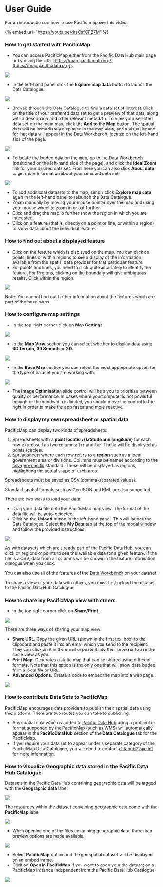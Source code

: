 # User Guide

For an introduction on how to use Pacific map see this video:

{% embed url="https://youtu.be/drsCpfCF27M" %}

### How to get started with PacificMap

* You can access PacificMap either from the Pacific Data Hub main page or by using the URL [https://map.pacificdata.org/](https://map.pacificdata.org/).

![](<../.gitbook/assets/image (60).png>)

* In the left-hand panel click the **Explore map data** button to launch the Data Catalogue.

![](<../.gitbook/assets/image (61).png>)

* Browse through the Data Catalogue to find a data set of interest. Click on the title of your preferred data set to get a preview of that data, along with a description and other relevant metadata. To view your selected data set on the main map, click the **Add to the Map** button. The spatial data will be immediately displayed in the map view, and a visual legend for that data will appear in the Data Workbench, located on the left-hand side of the page.

![](<../.gitbook/assets/image (62).png>)

* To locate the loaded data on the map, go to the Data Workbench (positioned on the left-hand side of the page), and click the **Ideal Zoom** link for your desired data set. From here you can also click **About data** to get more information about your selected data set.

![](<../.gitbook/assets/image (63).png>)

* To add additional datasets to the map, simply click **Explore map data** again in the left-hand panel to relaunch the Data Catalogue.
* Zoom manually by moving your mouse pointer over the map and using your mouse wheel to zoom in or out further.
* Click and drag the map to further show the region in which you are interested.
* Click on a feature (that is, directly on a point or line, or within a region) to show data about the individual feature.

### How to find out about a displayed feature

* Click on the feature which is displayed on the map. You can click on points, lines or within regions to see a display of the information available from the spatial data provider for that particular feature.
* For points and lines, you need to click quite accurately to identify the feature. For Regions, clicking on the boundary will give ambiguous results. Click within the region.

![](<../.gitbook/assets/image (64).png>)

Note: You cannot find out further information about the features which are part of the base maps.

### How to configure map settings

* In the top-right corner click on **Map Settings.**

![](<../.gitbook/assets/image (66).png>)

* In the **Map View** section you can select whether to display data using **3D Terrain**, **3D Smooth** or **2D.**

![](<../.gitbook/assets/image (67).png>)

* In the **Base Map** section you can select the most appropriate option for the type of dataset you are working with.

![](<../.gitbook/assets/image (69).png>)

* The **Image Optimisation** slide control will help you to prioritize between quality or performance. In cases where yourcomputer is not powerful enough or the bandwidth is limited, you should move the control to the right in order to make the app faster and more reactive. &#x20;

### How to display my own spreadsheet or spatial data

PacificMap can display two kinds of spreadsheets:

1. Spreadsheets with a **point location (latitude and longitude)** for each row, expressed as two columns: `lat` and `lon`. These will be displayed as points (circles).
2. Spreadsheets where each row refers to a **region** such as a local government area or divisions. Columns must be named according to the [csv-geo-pacific](https://github.com/PacificCommunity/csv-geo-pacific) standard. These will be displayed as regions, highlighting the actual shape of each area.

Spreadsheets must be saved as CSV (comma-separated values).

Standard spatial formats such as GeoJSON and KML are also supported.

There are two ways to load your data:

* Drag your data file onto the PacificMap map view. The format of the data file will be auto-detected.
* Click on the **Upload** button in the left-hand panel. This will launch the Data Catalogue. Select the **My Data** tab at the top of the modal window and follow the provided instructions.

![](<../.gitbook/assets/image (70).png>)

As with datasets which are already part of the Pacific Data Hub, you can click on regions or points to see the available data for a given feature. If the file is a CSV, data from all columns will be shown in the feature information dialogue when you click.

You can also use all of the features of the [Data Workbench](https://map.pacificdata.org/help/data-workbench.html) on your dataset.

To share a view of your data with others, you must first upload the dataset to the Pacific Data Hub Catalogue.&#x20;

### How to share my PacificMap view with others

* In the top right corner click on **Share/Print.**

![](<../.gitbook/assets/image (71).png>)

There are three ways of sharing your map view:

* **Share URL.** Copy the given URL (shown in the first text box) to the clipboard and paste it into an email which you send to the recipient. They can click on it in the email or paste it into their browser to see the same view as you.
* **Print Map.** Generates a static map that can be shared using different formats. Note that this option is the only one that will show data loaded from a local file or URL.
* **Advanced Options.** Create a code to embed the map into a web page.

![](<../.gitbook/assets/image (72).png>)

### How to contribute Data Sets to PacificMap

PacificMap encourages data providers to publish their spatial data using this platform. There are two routes you can take to publishing.

* Any spatial data which is added to [Pacific Data Hub](https://pacificdata.org/) using a protocol or format supported by the PacificMap (such as WMS) will automatically appear in the **PacificDataHub** section of the **Data Catalogue** tab for the PacificMap.
* If you require your data set to appear under a separate category of the PacificMap Data Catalogue, you will need to contact  [datahub@spc.int](mailto:datahub@spc.int) for more information.&#x20;

### How to visualize Geographic data stored in the Pacific Data Hub Catalogue&#x20;

Datasets in the Pacific Data Hub containing geographic data will be tagged with the **Geographic data** label

![](<../.gitbook/assets/image (73).png>)

The resources within the dataset containing geographic data come with the **PacificMap** label&#x20;

![](<../.gitbook/assets/image (74).png>)

* When opening one of the files containing geographic data, three map preview options are made available.

![](<../.gitbook/assets/image (75).png>)

* Select **PacificMap** option and the geospatial dataset will be displayed on an embed frame.
* Click on **Open in PacificMap** if you want to open your the dataset on a PacificMap instance independent from the Pacific Data Hub Catalogue

![](<../.gitbook/assets/image (79).png>)
